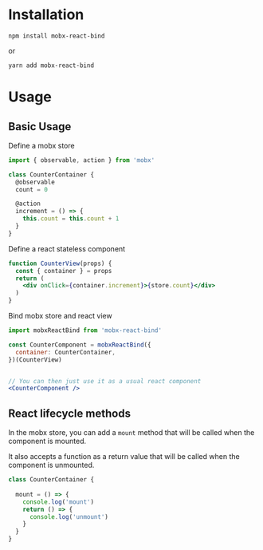 
# Installation

`npm install mobx-react-bind`

or

`yarn add mobx-react-bind`

# Usage

## Basic Usage

Define a mobx store
```jsx
import { observable, action } from 'mobx'

class CounterContainer {
  @observable
  count = 0

  @action
  increment = () => {
    this.count = this.count + 1
  }
}
```

Define a react stateless component

```jsx
function CounterView(props) {
  const { container } = props
  return (
    <div onClick={container.increment}>{store.count}</div>
  )
}
```

Bind mobx store and react view

```jsx
import mobxReactBind from 'mobx-react-bind'

const CounterComponent = mobxReactBind({
  container: CounterContainer,
})(CounterView)


// You can then just use it as a usual react component
<CounterComponent />

```

## React lifecycle methods

In the mobx store, you can add a `mount` method that will be called when the component is mounted.

It also accepts a function as a return value that will be called when the component is unmounted.

```jsx
class CounterContainer {
  
  mount = () => {
    console.log('mount')
    return () => {
      console.log('unmount')
    }
  }
}
```
